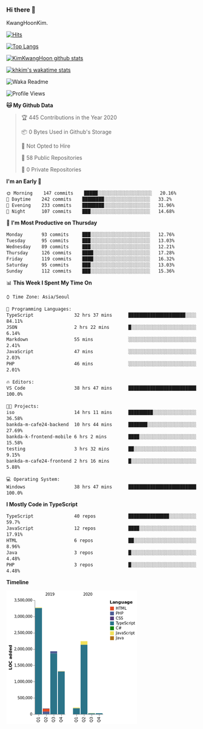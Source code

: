 ### Hi there 👋

KwangHoonKim.

[![Hits](https://hits.seeyoufarm.com/api/count/incr/badge.svg?url=https%3A%2F%2Fgithub.com%2Frhkdgns95)](https://hits.seeyoufarm.com)  

[![Top Langs](https://github-readme-stats.vercel.app/api/top-langs/?username=rhkdgns95&layout=compact)](https://github.com/anuraghazra/github-readme-stats)   

[![KimKwangHoon github stats](https://github-readme-stats.vercel.app/api?username=rhkdgns95&show_icons=true)](https://github.com/anuraghazra/github-readme-stats)  

[![khkim's wakatime stats](https://github-readme-stats.vercel.app/api/wakatime?username=rhkdgns95)](https://github.com/anuraghazra/github-readme-stats)

<!--
**rhkdgns95/rhkdgns95** is a ✨ _special_ ✨ repository because its `README.md` (this file) appears on your GitHub profile.

Here are some ideas to get you started:

- 🔭 I’m currently working on ...
- 🌱 I’m currently learning ...
- 👯 I’m looking to collaborate on ...
- 🤔 I’m looking for help with ...
- 💬 Ask me about ...
- 📫 How to reach me: ...
- 😄 Pronouns: ...
- ⚡ Fun fact: ...
-->



![Waka Readme](https://github.com/rhkdgns95/rhkdgns95/workflows/Waka%20Readme/badge.svg)
<!--START_SECTION:waka-->
![Profile Views](http://img.shields.io/badge/Profile%20Views-3-blue)

**🐱 My Github Data** 

> 🏆 445 Contributions in the Year 2020
 > 
> 📦 0 Bytes Used in Github's Storage 
 > 
> 🚫 Not Opted to Hire
 > 
> 📜 58 Public Repositories 
 > 
> 🔑 0 Private Repositories  
 > 
**I'm an Early 🐤** 

```text
🌞 Morning    147 commits    █████░░░░░░░░░░░░░░░░░░░░   20.16% 
🌆 Daytime    242 commits    ████████░░░░░░░░░░░░░░░░░   33.2% 
🌃 Evening    233 commits    ████████░░░░░░░░░░░░░░░░░   31.96% 
🌙 Night      107 commits    ███░░░░░░░░░░░░░░░░░░░░░░   14.68%

```
📅 **I'm Most Productive on Thursday** 

```text
Monday       93 commits     ███░░░░░░░░░░░░░░░░░░░░░░   12.76% 
Tuesday      95 commits     ███░░░░░░░░░░░░░░░░░░░░░░   13.03% 
Wednesday    89 commits     ███░░░░░░░░░░░░░░░░░░░░░░   12.21% 
Thursday     126 commits    ████░░░░░░░░░░░░░░░░░░░░░   17.28% 
Friday       119 commits    ████░░░░░░░░░░░░░░░░░░░░░   16.32% 
Saturday     95 commits     ███░░░░░░░░░░░░░░░░░░░░░░   13.03% 
Sunday       112 commits    ███░░░░░░░░░░░░░░░░░░░░░░   15.36%

```


📊 **This Week I Spent My Time On** 

```text
⌚︎ Time Zone: Asia/Seoul

💬 Programming Languages: 
TypeScript               32 hrs 37 mins      █████████████████████░░░░   84.11% 
JSON                     2 hrs 22 mins       █░░░░░░░░░░░░░░░░░░░░░░░░   6.14% 
Markdown                 55 mins             ░░░░░░░░░░░░░░░░░░░░░░░░░   2.41% 
JavaScript               47 mins             ░░░░░░░░░░░░░░░░░░░░░░░░░   2.03% 
PHP                      46 mins             ░░░░░░░░░░░░░░░░░░░░░░░░░   2.01%

🔥 Editors: 
VS Code                  38 hrs 47 mins      █████████████████████████   100.0%

🐱‍💻 Projects: 
iso                      14 hrs 11 mins      █████████░░░░░░░░░░░░░░░░   36.58% 
bankda-m-cafe24-backend  10 hrs 44 mins      ███████░░░░░░░░░░░░░░░░░░   27.69% 
bankda-k-frontend-mobile 6 hrs 2 mins        ████░░░░░░░░░░░░░░░░░░░░░   15.58% 
testing                  3 hrs 32 mins       ██░░░░░░░░░░░░░░░░░░░░░░░   9.15% 
bankda-m-cafe24-frontend 2 hrs 16 mins       █░░░░░░░░░░░░░░░░░░░░░░░░   5.88%

💻 Operating System: 
Windows                  38 hrs 47 mins      █████████████████████████   100.0%

```

**I Mostly Code in TypeScript** 

```text
TypeScript               40 repos            ███████████████░░░░░░░░░░   59.7% 
JavaScript               12 repos            ████░░░░░░░░░░░░░░░░░░░░░   17.91% 
HTML                     6 repos             ██░░░░░░░░░░░░░░░░░░░░░░░   8.96% 
Java                     3 repos             █░░░░░░░░░░░░░░░░░░░░░░░░   4.48% 
PHP                      3 repos             █░░░░░░░░░░░░░░░░░░░░░░░░   4.48%

```


**Timeline**

![Chart not found](https://raw.githubusercontent.com/rhkdgns95/rhkdgns95/master/charts/bar_graph.png) 


<!--END_SECTION:waka-->
